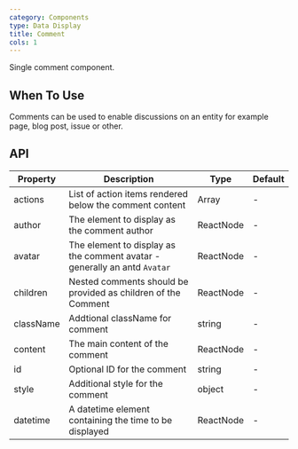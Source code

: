 ```yaml
---
category: Components
type: Data Display
title: Comment
cols: 1
---
```


Single comment component.

## When To Use

Comments can be used to enable discussions on an entity for example page, blog post, issue or other.

## API

| Property | Description | Type | Default |
| -------- | ----------- | ---- | ------- |
| actions | List of action items rendered below the comment content | Array<ReactNode> | - |
| author | The element to display as the comment author | ReactNode | - |
| avatar | The element to display as the comment avatar - generally an antd `Avatar` | ReactNode | - |
| children | Nested comments should be provided as children of the Comment | ReactNode | - |
| className | Addtional className for comment | string | - |
| content | The main content of the comment | ReactNode | - |
| id | Optional ID for the comment | string | - |
| style | Additional style for the comment | object | - |
| datetime | A datetime element containing the time to be displayed | ReactNode | - |
